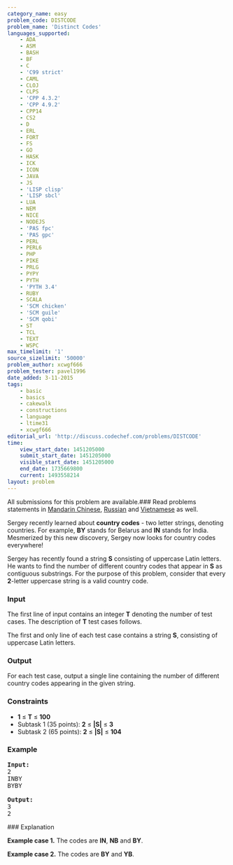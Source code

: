 ```yaml
---
category_name: easy
problem_code: DISTCODE
problem_name: 'Distinct Codes'
languages_supported:
    - ADA
    - ASM
    - BASH
    - BF
    - C
    - 'C99 strict'
    - CAML
    - CLOJ
    - CLPS
    - 'CPP 4.3.2'
    - 'CPP 4.9.2'
    - CPP14
    - CS2
    - D
    - ERL
    - FORT
    - FS
    - GO
    - HASK
    - ICK
    - ICON
    - JAVA
    - JS
    - 'LISP clisp'
    - 'LISP sbcl'
    - LUA
    - NEM
    - NICE
    - NODEJS
    - 'PAS fpc'
    - 'PAS gpc'
    - PERL
    - PERL6
    - PHP
    - PIKE
    - PRLG
    - PYPY
    - PYTH
    - 'PYTH 3.4'
    - RUBY
    - SCALA
    - 'SCM chicken'
    - 'SCM guile'
    - 'SCM qobi'
    - ST
    - TCL
    - TEXT
    - WSPC
max_timelimit: '1'
source_sizelimit: '50000'
problem_author: xcwgf666
problem_tester: pavel1996
date_added: 3-11-2015
tags:
    - basic
    - basics
    - cakewalk
    - constructions
    - language
    - ltime31
    - xcwgf666
editorial_url: 'http://discuss.codechef.com/problems/DISTCODE'
time:
    view_start_date: 1451205000
    submit_start_date: 1451205000
    visible_start_date: 1451205000
    end_date: 1735669800
    current: 1493558214
layout: problem
---
```

All submissions for this problem are available.###  Read problems statements in [Mandarin Chinese](http://www.codechef.com/download/translated/LTIME31/mandarin/DISTCODE.pdf), [Russian](http://www.codechef.com/download/translated/LTIME31/russian/DISTCODE.pdf) and [Vietnamese](http://www.codechef.com/download/translated/LTIME31/vietnamese/DISTCODE.pdf) as well.

Sergey recently learned about **country codes** - two letter strings, denoting countries. For example, **BY** stands for Belarus and **IN** stands for India. Mesmerized by this new discovery, Sergey now looks for country codes everywhere!

Sergey has recently found a string **S** consisting of uppercase Latin letters. He wants to find the number of different country codes that appear in **S** as contiguous substrings. For the purpose of this problem, consider that every **2**-letter uppercase string is a valid country code.

### Input

The first line of input contains an integer **T** denoting the number of test cases. The description of **T** test cases follows.

The first and only line of each test case contains a string **S**, consisting of uppercase Latin letters.

### Output

For each test case, output a single line containing the number of different country codes appearing in the given string.

### Constraints

- **1** ≤ **T** ≤ **100**
- Subtask 1 (35 points): **2** ≤ **|S|** ≤ **3**
- Subtask 2 (65 points): **2** ≤ **|S|** ≤ **104**

### Example

<pre><b>Input:</b>
<tt>2
INBY
BYBY</tt>

<b>Output:</b>
<tt>3
2</tt>
</pre>### Explanation

**Example case 1.** The codes are **IN**, **NB** and **BY**.

**Example case 2.** The codes are **BY** and **YB**.
